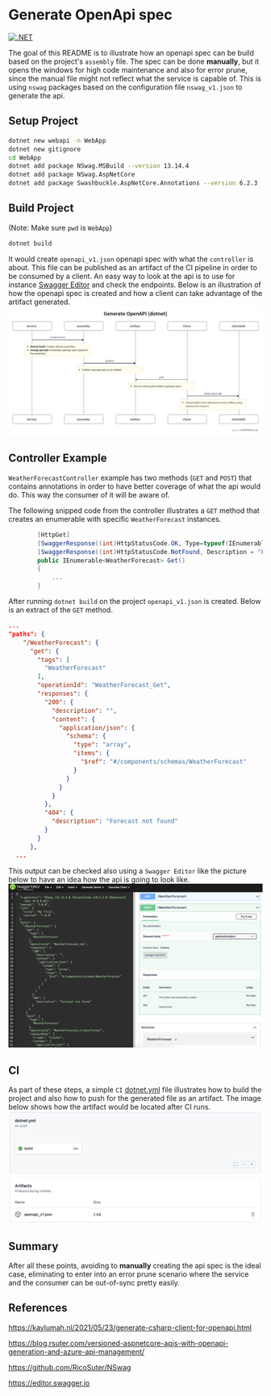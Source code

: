 # Generate OpenApi spec

[![.NET](https://github.com/juzuluag/testmicsvc/actions/workflows/dotnet.yml/badge.svg?branch=main)](https://github.com/juzuluag/testmicsvc/actions/workflows/dotnet.yml)

The goal of this README is to illustrate how an openapi spec can be build based on the project's `assembly` file. The spec can be done **manually**, but it opens the windows for high code maintenance and also for error prune, since the manual file might not reflect what the service is capable of.
This is using `nswag` packages based on the configuration file `nswag_v1.json` to generate the api.

## Setup Project

```sh
dotnet new webapi -n WebApp
dotnet new gitignore
cd WebApp
dotnet add package NSwag.MSBuild --version 13.14.4
dotnet add package NSwag.AspNetCore
dotnet add package Swashbuckle.AspNetCore.Annotations --version 6.2.3
```

## Build Project

(Note: Make sure `pwd` is `WebApp`)

```sh
dotnet build
```

It would create `openapi_v1.json` openapi spec with what the `controller` is about. This file can be published as an artifact of the CI pipeline in order to be consumed by a client. An easy way to look at the api is to use for instance [Swagger Editor](https://editor.swagger.io) and check the endpoints.
Below is an illustration of how the openapi spec is created and how a client can take advantage of the artifact generated.
![genopenapi](./images/gen_openapi.png)

## Controller Example

`WeatherForecastController` example has two methods (`GET` and `POST`) that contains annotations in order to have better coverage of what the api would do. This way the consumer of it will be aware of.

The following snipped code from the controller illustrates a `GET` method that creates an enumerable with specific `WeatherForecast` instances.

```c#
        [HttpGet]
        [SwaggerResponse((int)HttpStatusCode.OK, Type=typeof(IEnumerable<WeatherForecast>))]
        [SwaggerResponse((int)HttpStatusCode.NotFound, Description = "Forecast not found")]
        public IEnumerable<WeatherForecast> Get()
        {
            ...
        }
```

After running `dotnet build` on the project `openapi_v1.json` is created. Below is an extract of the `GET` method.

```json
...
"paths": {
    "/WeatherForecast": {
      "get": {
        "tags": [
          "WeatherForecast"
        ],
        "operationId": "WeatherForecast_Get",
        "responses": {
          "200": {
            "description": "",
            "content": {
              "application/json": {
                "schema": {
                  "type": "array",
                  "items": {
                    "$ref": "#/components/schemas/WeatherForecast"
                  }
                }
              }
            }
          },
          "404": {
            "description": "Forecast not found"
          }
        }
      },
  ...

```

This output can be checked also using a `Swagger Editor` like the picture below to have an idea how the api is going to look like.
![swaggereditor](./images/swagger_editor.png)

## CI

As part of these steps, a simple `CI` [dotnet.yml](https://github.com/juzuluag/testmicsvc/blob/main/.github/workflows/dotnet.yml) file illustrates how to build the project and also how to push for the generated file as an artifact. The image below shows how the artifact would be located after CI runs.
![artifact](./images/artifact.png)

## Summary

After all these points, avoiding to **manually** creating the api spec is the ideal case, eliminating to enter into an error prune scenario where the service and the consumer can be out-of-sync pretty easily.

## References

<https://kaylumah.nl/2021/05/23/generate-csharp-client-for-openapi.html>

<https://blog.rsuter.com/versioned-aspnetcore-apis-with-openapi-generation-and-azure-api-management/>

<https://github.com/RicoSuter/NSwag>

<https://editor.swagger.io>